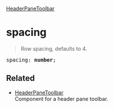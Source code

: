[HeaderPaneToolbar](HeaderPaneToolbar.md)

# spacing

> Row spacing, defaults to 4.

<pre class="docgen_signature">spacing: <b>number</b>;</pre>

## Related

- [<!--{ref:class}-->HeaderPaneToolbar](HeaderPaneToolbar.md) \
    Component for a header pane toolbar.

